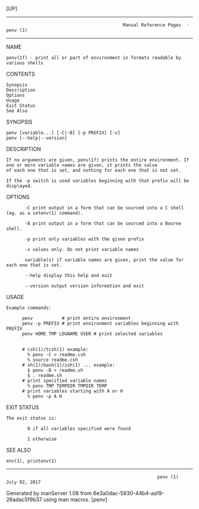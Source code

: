 [UP]

-----------------------------------------------------------------------------------------------------------------------------------
                                                Manual Reference Pages  - penv (1)
-----------------------------------------------------------------------------------------------------------------------------------
                                                                 
NAME

    penv(1f) - print all or part of environment in formats readable by various shells

CONTENTS

    Synopsis
    Description
    Options
    Usage
    Exit Status
    See Also

SYNOPSIS

    penv [variable...] [-C|-B] [-p PREFIX] [-v]
    penv [--help|--version]

DESCRIPTION

    If no arguments are given, penv(1f) prints the entire environment. If one or more variable names are given, it prints the value
    of each one that is set, and nothing for each one that is not set.

    If the -p switch is used variables beginning with that prefix will be displayed.

OPTIONS

           -C print output in a form that can be sourced into a C shell (eg. as a setenv(1) command).

           -B print output in a form that can be sourced into a Bourne shell.

           -p print only variables with the given prefix

           -v values only. Do not print variable names

           variable(s) if variable names are given, print the value for each one that is set.

           --help display this help and exit

           --version output version information and exit

USAGE

    Example commands:

          penv           # print entire environment
          penv -p PREFIX # print environment variables beginning with PREFIX
          penv HOME TMP LOGNAME USER # print selected variables


          # csh(1)/tcsh(1) example:
            % penv -C > readme.csh
            % source readme.csh
          # sh(1)/bash(1)/zsh(1) ... example:
            $ penv -B > readme.sh
            $ . readme.sh
          # print specified variable names
            % penv TMP TEMPDIR TMPDIR TEMP
          # print variables starting with A or H
            % penv -p A H



EXIT STATUS

    The exit status is:

            0 if all variables specified were found

            1 otherwise

SEE ALSO

    env(1), printenv(1)

-----------------------------------------------------------------------------------------------------------------------------------

                                                             penv (1)                                                 July 02, 2017

Generated by manServer 1.08 from 6e3a0dac-5930-44b4-aa19-26adac5f9b37 using man macros.
                                                              [penv]
